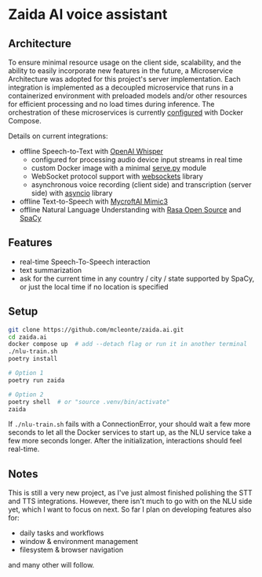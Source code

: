 # Zaida AI voice assistant

## Architecture

To ensure minimal resource usage on the client side, scalability, and the
ability to easily incorporate new features in the future, a Microservice
Architecture was adopted for this project's server implementation. Each
integration is implemented as a decoupled microservice that runs in a
containerized environment with preloaded models and/or other resources for
efficient processing and no load times during inference. The orchestration of
these microservices is currently [configured](https://github.com/mcleonte/zaida.ai/blob/main/build/docker-compose.yml) with Docker Compose.

Details on current integrations:
- offline Speech-to-Text with [OpenAI Whisper](https://github.com/openai/whisper)
   - configured for processing audio device input streams in real time
   - custom Docker image with a minimal [serve.py](https://github.com/mcleonte/zaida.ai/blob/main/build/docker/stt/serve.py) module
   - WebSocket protocol support with [websockets](https://websockets.readthedocs.io) library
   - asynchronous voice recording (client side) and transcription (server side) with [asyncio](https://docs.python.org/3/library/asyncio.html) library
- offline Text-to-Speech with [MycroftAI Mimic3](https://github.com/MycroftAI/mimic3)
- offline Natural Language Understanding with [Rasa Open Source](https://github.com/RasaHQ/rasa) and [SpaCy](https://spacy.io/models/en#en_core_web_lg)

## Features

- real-time Speech-To-Speech interaction
- text summarization
- ask for the current time in any country / city / state supported by SpaCy, or
  just the local time if no location is specified

## Setup

```bash
git clone https://github.com/mcleonte/zaida.ai.git
cd zaida.ai
docker compose up  # add --detach flag or run it in another terminal
./nlu-train.sh
poetry install

# Option 1
poetry run zaida

# Option 2
poetry shell  # or "source .venv/bin/activate"
zaida
```
If `./nlu-train.sh` fails with a ConnectionError, your should wait a
few more seconds to let all the Docker services to start up, as the NLU service
take a few more seconds longer. After the initialization, interactions should
feel real-time.

## Notes

This is still a very new project, as I've just almost finished polishing the STT and TTS
integrations.
However, there isn't much to go with on the NLU side yet, which I want to focus
on next. So far I plan on developing features also for:
- daily tasks and workflows
- window & environment management
- filesystem & browser navigation

and many other will follow.
